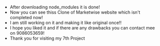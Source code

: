 - After downloading node_modules it is done!
- Now you can see thiss Clone of Marketwise website which isn't completed now!
- I am still working on it and making it like original once!!
- I hope you liked it and if there are any drawbacks you can contact mee on 9086053659!
- Thank you for visiting my 7th Project
